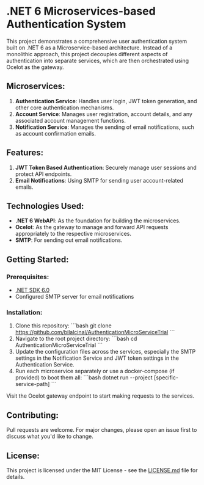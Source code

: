 # .NET 6 Microservices-based Authentication System

This project demonstrates a comprehensive user authentication system built on .NET 6 as a Microservice-based architecture. Instead of a monolithic approach, this project decouples different aspects of authentication into separate services, which are then orchestrated using Ocelot as the gateway.

## Microservices:

1. **Authentication Service**: Handles user login, JWT token generation, and other core authentication mechanisms.
2. **Account Service**: Manages user registration, account details, and any associated account management functions.
3. **Notification Service**: Manages the sending of email notifications, such as account confirmation emails.

## Features:

1. **JWT Token Based Authentication**: Securely manage user sessions and protect API endpoints.
2. **Email Notifications**: Using SMTP for sending user account-related emails.

## Technologies Used:

- **.NET 6 WebAPI**: As the foundation for building the microservices.
- **Ocelot**: As the gateway to manage and forward API requests appropriately to the respective microservices.
- **SMTP**: For sending out email notifications.

## Getting Started:

### Prerequisites:

- [.NET SDK 6.0](https://dotnet.microsoft.com/download/dotnet/6.0)
- Configured SMTP server for email notifications

### Installation:

1. Clone this repository:
   \```bash
   git clone  https://github.com/bilalcinal/AuthenticationMicroServiceTrial
   \```
2. Navigate to the root project directory:
   \```bash
   cd AuthenticationMicroServiceTrial
   \```
3. Update the configuration files across the services, especially the SMTP settings in the Notification Service and JWT token settings in the Authentication Service.
4. Run each microservice separately or use a docker-compose (if provided) to boot them all:
   \```bash
   dotnet run --project [specific-service-path]
   \```

Visit the Ocelot gateway endpoint to start making requests to the services.

## Contributing:

Pull requests are welcome. For major changes, please open an issue first to discuss what you'd like to change.

## License:

This project is licensed under the MIT License - see the [LICENSE.md](LICENSE.md) file for details.
